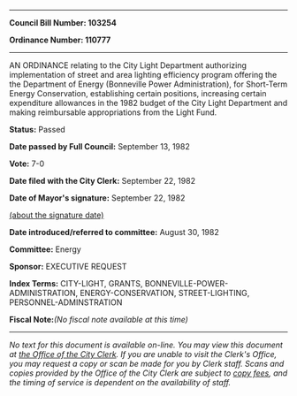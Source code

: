 

********

**Council Bill Number: 103254**
   
**Ordinance Number: 110777**
********

 AN ORDINANCE relating to the City Light Department authorizing implementation of street and area lighting efficiency program offering the the Department of Energy (Bonneville Power Administration), for Short-Term Energy Conservation, establishing certain positions, increasing certain expenditure allowances in the 1982 budget of the City Light Department and making reimbursable appropriations from the Light Fund.

**Status:** Passed
   
**Date passed by Full Council:** September 13, 1982
   
**Vote:** 7-0
   
**Date filed with the City Clerk:** September 22, 1982
   
**Date of Mayor's signature:** September 22, 1982
   
[(about the signature date)](/~public/approvaldate.htm)
   
   
   
**Date introduced/referred to committee:** August 30, 1982
   
**Committee:** Energy
   
**Sponsor:** EXECUTIVE REQUEST
   
   
**Index Terms:** CITY-LIGHT, GRANTS, BONNEVILLE-POWER-ADMINISTRATION, ENERGY-CONSERVATION, STREET-LIGHTING, PERSONNEL-ADMINSTRATION

**Fiscal Note:**_(No fiscal note available at this time)_
********

_No text for this document is available on-line. You may view this document at [the Office of the City Clerk](http://www.seattle.gov/leg/clerk/contactUs.htm). If you are unable to visit the Clerk's Office, you may request a copy or scan be made for you by Clerk staff. Scans and copies provided by the Office of the City Clerk are subject to [copy fees](http://clerk.seattle.gov/~public/clerkfees.htm), and the timing of service is dependent on the availability of staff._

